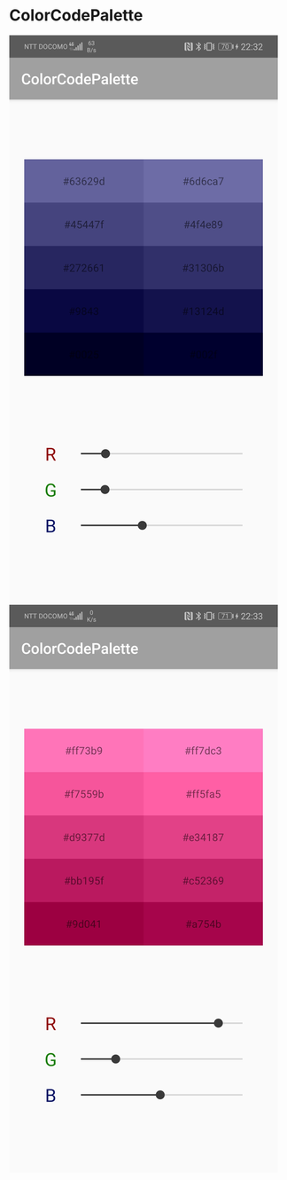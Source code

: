 # ColorCodePalette 

![image1](https://raw.githubusercontent.com/mizucoffee/colorcodepalette/master/image/image1.jpg)
![image2](https://raw.githubusercontent.com/mizucoffee/colorcodepalette/master/image/image2.jpg)
